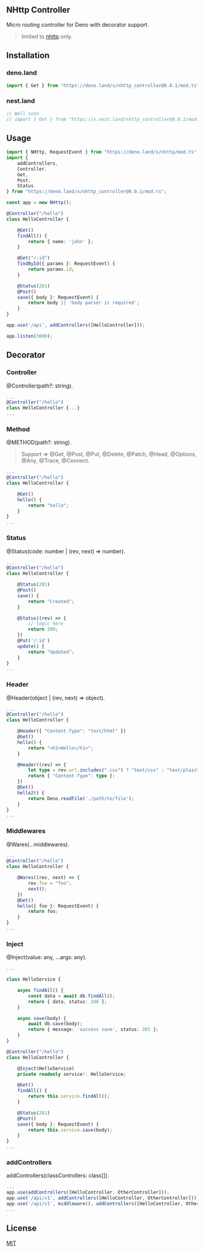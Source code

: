 ## NHttp Controller
Micro routing controller for Deno with decorator support.
> limited to [nhttp](https://github.com/nhttp/nhttp) only.

## Installation
### deno.land
```ts
import { Get } from "https://deno.land/x/nhttp_controller@0.0.1/mod.ts";
```

### nest.land
```ts
// Well soon
// import { Get } from "https://x.nest.land/nhttp_controller@0.0.1/mod.ts";
```

## Usage
```ts
import { NHttp, RequestEvent } from "https://deno.land/x/nhttp/mod.ts";
import { 
    addControllers, 
    Controller, 
    Get,
    Post,
    Status 
} from "https://deno.land/x/nhttp_controller@0.0.1/mod.ts";

const app = new NHttp();

@Controller("/hello")
class HelloController {

    @Get()
    findAll() {
        return { name: 'john' };
    }

    @Get("/:id")
    findById({ params }: RequestEvent) {
        return params.id;
    }

    @Status(201)
    @Post()
    save({ body }: RequestEvent) {
        return body || 'body parser is required';
    }
}

app.use('/api', addControllers([HelloController]));

app.listen(3000);
```

## Decorator
### Controller
@Controller(path?: string).
```ts
...
@Controller("/hello")
class HelloController {...}
...
```

### Method
@METHOD(path?: string).
> Support => @Get, @Post, @Put, @Delete, @Patch, @Head, @Options, @Any, @Trace, @Connect.
```ts
...
@Controller("/hello")
class HelloController {

    @Get()
    hello() {
        return "hello";
    }
}
...
```

### Status
@Status(code: number | (rev, next) => number).
```ts
...
@Controller("/hello")
class HelloController {

    @Status(201)
    @Post()
    save() {
        return "Created";
    }

    @Status((rev) => {
        // logic here
        return 200;
    })
    @Put('/:id')
    update() {
        return "Updated";
    }
}
...
```

### Header
@Header(object | (rev, next) => object).
```ts
...
@Controller("/hello")
class HelloController {

    @Header({ "Content-Type": "text/html" })
    @Get()
    hello() {
        return "<h1>Hello</h1>";
    }

    @Header((rev) => {
        let type = rev.url.includes(".css") ? "text/css" : "text/plain";
        return { "Content-Type": type };
    })
    @Get()
    hello2() {
        return Deno.readFile('./path/to/file');
    }
}
...
```
### Middlewares
@Wares(...middlewares).
```ts
...
@Controller("/hello")
class HelloController {

    @Wares((rev, next) => {
        rev.foo = "foo";
        next();
    })
    @Get()
    hello({ foo }: RequestEvent) {
        return foo;
    }
}
...
```
### Inject 
@Inject(value: any, ...args: any).
```ts
...

class HelloService {

    async findAll() {
        const data = await db.findAll();
        return { data, status: 200 }; 
    }

    async save(body) {
        await db.save(body);
        return { message: 'success save', status: 201 }; 
    }
}

@Controller("/hello")
class HelloController {

    @Inject(HelloService)
    private readonly service!: HelloService;

    @Get()
    findAll() {
        return this.service.findAll();
    }

    @Status(201)
    @Post()
    save({ body }: RequestEvent) {
        return this.service.save(body);
    }
}
...
```
### addControllers 
addControllers(classControllers: class[]).
```ts
...
app.use(addControllers([HelloController, OtherController]));
app.use('/api/v1', addControllers([HelloController, OtherController]));
app.use('/api/v1', middleware(), addControllers([HelloController, OtherController]));
...
```

## License

[MIT](LICENSE)